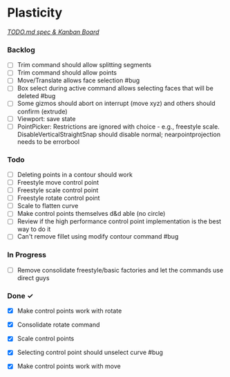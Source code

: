 # Plasticity

<em>[TODO.md spec & Kanban Board](https://bit.ly/3fCwKfM)</em>

### Backlog

- [ ] Trim command should allow splitting segments  
- [ ] Trim command should allow points  
- [ ] Move/Translate allows face selection #bug  
- [ ] Box select during active command allows selecting faces that will be deleted #bug  
- [ ] Some gizmos should abort on interrupt (move xyz) and others should confirm (extrude)  
- [ ] Viewport: save state  
- [ ] PointPicker: Restrictions are ignored with choice - e.g., freestyle scale. DisableVerticalStraightSnap should disable normal; nearpointprojection needs to be errorbool  

### Todo

- [ ] Deleting points in a contour should work  
- [ ] Freestyle move control point  
- [ ] Freestyle scale control point  
- [ ] Freestyle rotate control point  
- [ ] Scale to flatten curve  
- [ ] Make control points themselves d&d able (no circle)  
- [ ] Review if the high performance control point implementation is the best way to do it  
- [ ] Can't remove fillet using modify contour command #bug  

### In Progress

- [ ] Remove consolidate freestyle/basic factories and let the commands use direct guys  

### Done ✓

- [x] Make control points work with rotate  
- [x] Consolidate rotate command  
- [x] Scale control points  
- [x] Selecting control point should unselect curve #bug  
- [x] Make control points work with move  


